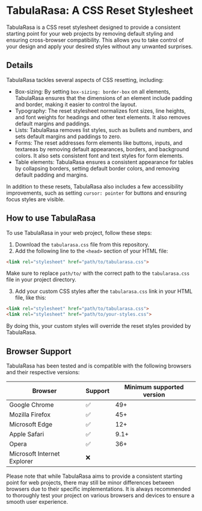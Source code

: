 # TabulaRasa: A CSS Reset Stylesheet

TabulaRasa is a CSS reset stylesheet designed to provide a consistent starting point for your web projects by removing default styling and ensuring cross-browser compatibility. This allows you to take control of your design and apply your desired styles without any unwanted surprises.

## Details

TabulaRasa tackles several aspects of CSS resetting, including:

- Box-sizing: By setting `box-sizing: border-box` on all elements, TabulaRasa ensures that the dimensions of an element include padding and border, making it easier to control the layout.
- Typography: The reset stylesheet normalizes font sizes, line heights, and font weights for headings and other text elements. It also removes default margins and paddings.
- Lists: TabulaRasa removes list styles, such as bullets and numbers, and sets default margins and paddings to zero.
- Forms: The reset addresses form elements like buttons, inputs, and textareas by removing default appearances, borders, and background colors. It also sets consistent font and text styles for form elements.
- Table elements: TabulaRasa ensures a consistent appearance for tables by collapsing borders, setting default border colors, and removing default padding and margins.

In addition to these resets, TabulaRasa also includes a few accessibility improvements, such as setting `cursor: pointer` for buttons and ensuring focus styles are visible.


## How to use TabulaRasa

To use TabulaRasa in your web project, follow these steps:

1. Download the `tabularasa.css` file from this repository.
2. Add the following line to the `<head>` section of your HTML file:

```html
<link rel="stylesheet" href="path/to/tabularasa.css">
```

Make sure to replace `path/to/` with the correct path to the `tabularasa.css` file in your project directory.

3. Add your custom CSS styles after the `tabularasa.css` link in your HTML file, like this:

```html
<link rel="stylesheet" href="path/to/tabularasa.css">
<link rel="stylesheet" href="path/to/your-styles.css">
```

By doing this, your custom styles will override the reset styles provided by TabulaRasa.

## Browser Support

TabulaRasa has been tested and is compatible with the following browsers and their respective versions:

| Browser                      | Support | Minimum supported version |
| ---------------------------- | ------- | ------------------------- |
| Google Chrome                | ✅      | 49+                       |
| Mozilla Firefox              | ✅      | 45+                       |
| Microsoft Edge               | ✅      | 12+                       |
| Apple Safari                 | ✅      | 9.1+                      |
| Opera                        | ✅      | 36+                       |
| Microsoft Internet Explorer  | ❌      |                           |

Please note that while TabulaRasa aims to provide a consistent starting point for web projects, there may still be minor differences between browsers due to their specific implementations. It is always recommended to thoroughly test your project on various browsers and devices to ensure a smooth user experience.